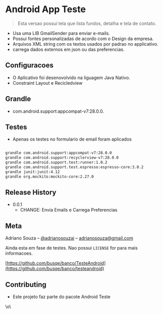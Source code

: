 # Android App Teste 
> Esta versao possui tela que lista fundos, detalha e tela de contato.


- Usa uma LIB  GmailSender para enviar e-mails.
- Possui fontes personalizadas de acordo com o Design da empresa.
- Arquivos XML string com os textos usados por padrao no applicativo.
- carrega dados externos em json ou das preferencias.

## Configuracoes

- O Aplicativo foi desenovolvido na liguagem Java Nativo.
- Constraint Layout e Recicledview 

## Grandle

- com.android.support:appcompat-v7:28.0.0.

## Testes
- Apenas os testes no formulario de email foram aplicados


```sh

grandle com.android.support:appcompat-v7:28.0.0
grandle com.android.support:recyclerview-v7:28.0.0
grandle com.android.support.test:runner:1.0.2
grandle com.android.support.test.espresso:espresso-core:3.0.2
grandle junit:junit:4.12
grandle org.mockito:mockito-core:2.27.0

```

## Release History

* 0.0.1
    * CHANGE: Envia Emails e Carrega Preferencias 

## Meta

Adriano Souza – [@adrianosouzai](https://twitter.com/adrianosouzai) – adrianosouza@gmail.com

Ainda esta em fase de testes. Nao possui ``LICENSE`` for para mais informacoes.

[https://github.com/busqe/banco/TesteAndroid](https://github.com/busqe/banco/testeandroid)

## Contributing

- Este projeto faz parte do pacote Android Teste


\o\